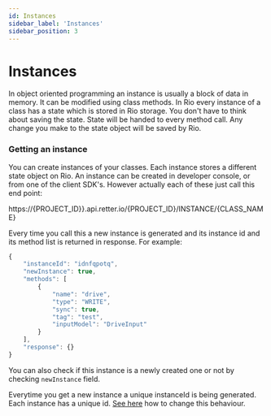 ```yaml
---
id: Instances
sidebar_label: 'Instances'
sidebar_position: 3
---
```


# Instances

In object oriented programming an instance is usually a block of data in memory. It can be modified using class methods. In Rio every instance of a class has a state which is stored in Rio storage. You don't have to think about saving the state. State will be handed to every method call. Any change you make to the state object will be saved by Rio.

### Getting an instance

You can create instances of your classes. Each instance stores a different state object on Rio. An instance can be created in developer console, or from one of the client SDK's. However actually each of these just call this end point:

https://{PROJECT_ID}}.api.retter.io/{PROJECT_ID}/INSTANCE/{CLASS_NAME}

Every time you call this a new instance is generated and its instance id and its method list is returned in response. For example:

```typescript
{
    "instanceId": "idnfqpotq",
    "newInstance": true,
    "methods": [
        {
            "name": "drive",
            "type": "WRITE",
            "sync": true,
            "tag": "test",
            "inputModel": "DriveInput"
        }
    ],
    "response": {}
}
```

You can also check if this instance is a newly created one or not by checking `newInstance` field.

Everytime you get a new instance a unique instanceId is being generated. Each instance has a unique id. 
[See here](../Template#getinstanceid) how to change this behaviour.



